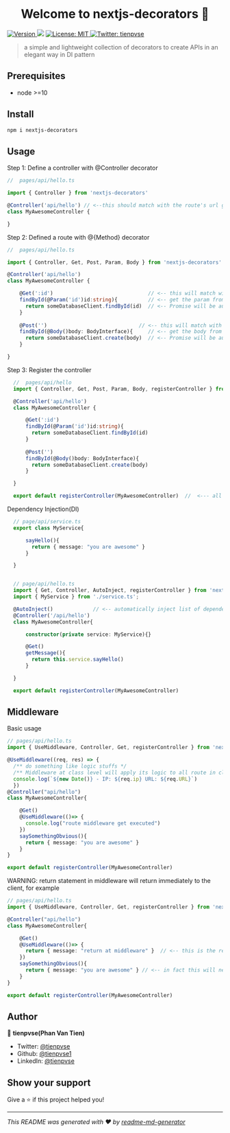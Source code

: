 <h1 align="center">Welcome to nextjs-decorators 👋</h1>
<p>
  <a href="https://www.npmjs.com/package/nextjs-decorators" target="_blank">
    <img alt="Version" src="https://img.shields.io/npm/v/nextjs-decorators.svg">
  </a>
  <img src="https://img.shields.io/badge/node-%3E%3D10-blue.svg" />
  <a href="#" target="_blank">
    <img alt="License: MIT" src="https://img.shields.io/badge/License-MIT-yellow.svg" />
  </a>
  <a href="https://twitter.com/tienpvse" target="_blank">
    <img alt="Twitter: tienpvse" src="https://img.shields.io/twitter/follow/tienpvse.svg?style=social" />
  </a>
</p>

> a simple and lightweight collection of decorators to create APIs in an elegant way in DI pattern

## Prerequisites

- node >=10

## Install

```sh
npm i nextjs-decorators
```

## Usage

Step 1: Define a controller with @Controller decorator

```ts
//  pages/api/hello.ts

import { Controller } from 'nextjs-decorators'

@Controller('api/hello') // <--this should match with the route's url generated by Next.js
class MyAwesomeController {

}
```

Step 2: Defined a route with @{Method} decorator

```ts
//  pages/api/hello.ts

import { Controller, Get, Post, Param, Body } from 'nextjs-decorators'

@Controller('api/hello')                    
class MyAwesomeController {

    @Get(':id')                               // <-- this will match with route GET api/hello/{id}
    findById(@Param('id')id:string){          // <-- get the param from url
      return someDatabaseClient.findById(id)  // <-- Promise will be automatically resolved
    }
  
    @Post('')                              // <-- this will match with route POST api/hello
    findById(@Body()body: BodyInterface){     // <-- get the body from request       
      return someDatabaseClient.create(body)  // <-- Promise will be automatically resolved
    }

}
```

Step 3: Register the controller

```ts
  //  pages/api/hello
  import { Controller, Get, Post, Param, Body, registerController } from 'nextjs-decorators'

  @Controller('api/hello')                    
  class MyAwesomeController {

      @Get(':id')                               
      findById(@Param('id')id:string){          
        return someDatabaseClient.findById(id)  
      }
  
      @Post('')                               
      findById(@Body()body: BodyInterface){    
        return someDatabaseClient.create(body)  
      }

  }

  export default registerController(MyAwesomeController)  //  <--- all routes will be registered  

```

Dependency Injection(DI)
```ts
  // page/api/service.ts
  export class MyService{

      sayHello(){
        return { message: "you are awesome" }
      }    

  }


  // page/api/hello.ts
  import { Get, Controller, AutoInject, registerController } from 'nextjs-decorators' 
  import { MyService } from './service.ts';

  @AutoInject()             // <-- automatically inject list of dependencies in constructor
  @Controller('/api/hello')
  class MyAwesomeController{

      constructor(private service: MyService){}

      @Get()
      getMessage(){
        return this.service.sayHello()
      }

  }

  export default registerController(MyAwesomeController)

```

## Middleware
Basic usage
```ts
// pages/api/hello.ts
import { UseMiddleware, Controller, Get, registerController } from 'nextjs-decorators'

@UseMiddleware((req, res) => {
  /** do something like logic stuffs */
  /** Middleware at class level will apply its logic to all route in class */
  console.log(`${new Date()} - IP: ${req.ip} URL: ${req.URL}`)
  })   
@Controller("api/hello")
class MyAwesomeController{

    @Get()
    @UseMiddleware(()=> {
      console.log("route middleware get executed")    
    })
    saySomethingObvious(){
      return { message: "you are awesome" }
    }
}

export default registerController(MyAwesomeController)
```
WARNING: return statement in middleware will return immediately to the client, for example

```ts
// pages/api/hello.ts
import { UseMiddleware, Controller, Get, registerController } from 'nextjs-decorators'

@Controller("api/hello")
class MyAwesomeController{

    @Get()
    @UseMiddleware(()=> {
      return { message: "return at middleware" }  // <-- this is the result which client will receive
    })
    saySomethingObvious(){
      return { message: "you are awesome" } // <-- in fact this will never get executed
    }
}

export default registerController(MyAwesomeController)
```



## Author

👤 **tienpvse(Phan Van Tien)**

- Twitter: [@tienpvse](https://twitter.com/tienpvse)
- Github: [@tienpvse1](https://github.com/tienpvse1)
- LinkedIn: [@tienpvse](https://linkedin.com/in/tienpvse)

## Show your support

Give a ⭐️ if this project helped you!

---

_This README was generated with ❤️ by [readme-md-generator](https://github.com/kefranabg/readme-md-generator)_
